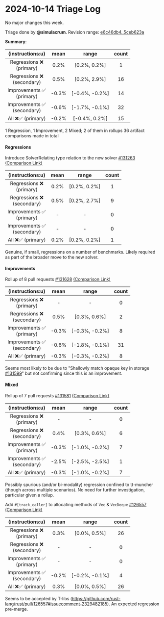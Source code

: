 # 2024-10-14 Triage Log

No major changes this week.

Triage done by **@simulacrum**.
Revision range: [e6c46db4..5ceb623a](https://perf.rust-lang.org/?start=e6c46db4e9fd11e3183c397a59d946731034ede6&end=5ceb623a4abd66e91e7959d25caaf0523f1a7f7c&absolute=false&stat=instructions%3Au)

**Summary**:

| (instructions:u)                   | mean  | range          | count |
|:----------------------------------:|:-----:|:--------------:|:-----:|
| Regressions ❌ <br /> (primary)    | 0.2%  | [0.2%, 0.2%]   | 1     |
| Regressions ❌ <br /> (secondary)  | 0.5%  | [0.2%, 2.9%]   | 16    |
| Improvements ✅ <br /> (primary)   | -0.3% | [-0.4%, -0.2%] | 14    |
| Improvements ✅ <br /> (secondary) | -0.6% | [-1.7%, -0.1%] | 32    |
| All ❌✅ (primary)                 | -0.2% | [-0.4%, 0.2%]  | 15    |


1 Regression, 1 Improvement, 2 Mixed; 2 of them in rollups
36 artifact comparisons made in total

#### Regressions

Introduce SolverRelating type relation to the new solver [#131263](https://github.com/rust-lang/rust/pull/131263) [(Comparison Link)](https://perf.rust-lang.org/compare.html?start=4cc494bbfe9911d24f3ee521f98d5c6bb7e3ffe8&end=8d94e06ec9758b5c03ea77bb5dab22a1a76bc261&stat=instructions:u)

| (instructions:u)                   | mean | range        | count |
|:----------------------------------:|:----:|:------------:|:-----:|
| Regressions ❌ <br /> (primary)    | 0.2% | [0.2%, 0.2%] | 1     |
| Regressions ❌ <br /> (secondary)  | 0.5% | [0.2%, 2.7%] | 9     |
| Improvements ✅ <br /> (primary)   | -    | -            | 0     |
| Improvements ✅ <br /> (secondary) | -    | -            | 0     |
| All ❌✅ (primary)                 | 0.2% | [0.2%, 0.2%] | 1     |

Genuine, if small, regressions on a number of benchmarks. Likely required as
part of the broader move to the new solver.

#### Improvements

Rollup of 8 pull requests [#131628](https://github.com/rust-lang/rust/pull/131628) [(Comparison Link)](https://perf.rust-lang.org/compare.html?start=6b9676b45431a1e531b9c5f7bd289fc36a312749&end=ef4e8259b5016d85e261587b605028b2ff06c13d&stat=instructions:u)

| (instructions:u)                   | mean  | range          | count |
|:----------------------------------:|:-----:|:--------------:|:-----:|
| Regressions ❌ <br /> (primary)    | -     | -              | 0     |
| Regressions ❌ <br /> (secondary)  | 0.5%  | [0.3%, 0.6%]   | 2     |
| Improvements ✅ <br /> (primary)   | -0.3% | [-0.3%, -0.2%] | 8     |
| Improvements ✅ <br /> (secondary) | -0.6% | [-1.8%, -0.1%] | 31    |
| All ❌✅ (primary)                 | -0.3% | [-0.3%, -0.2%] | 8     |

Seems most likely to be due to "Shallowly match opaque key in storage
[#131599](https://github.com/rust-lang/rust/pull/131599)" but not confirming
since this is an improvement.

#### Mixed

Rollup of 7 pull requests [#131581](https://github.com/rust-lang/rust/pull/131581) [(Comparison Link)](https://perf.rust-lang.org/compare.html?start=fb20e4d3b96d1de459d086980a8b99d5060ad9fe&end=8f8bee4f60d9d3769f75c70d558c27a95761c554&stat=instructions:u)

| (instructions:u)                   | mean  | range          | count |
|:----------------------------------:|:-----:|:--------------:|:-----:|
| Regressions ❌ <br /> (primary)    | -     | -              | 0     |
| Regressions ❌ <br /> (secondary)  | 0.4%  | [0.3%, 0.6%]   | 6     |
| Improvements ✅ <br /> (primary)   | -0.3% | [-1.0%, -0.2%] | 7     |
| Improvements ✅ <br /> (secondary) | -2.5% | [-2.5%, -2.5%] | 1     |
| All ❌✅ (primary)                 | -0.3% | [-1.0%, -0.2%] | 7     |

Possibly spurious (and/or bi-modality) regression confined to tt-muncher
(though across multiple scenarios). No need for further investigation,
particular given a rollup.

Add `#[track_caller]` to allocating methods of `Vec` & `VecDeque` [#126557](https://github.com/rust-lang/rust/pull/126557) [(Comparison Link)](https://perf.rust-lang.org/compare.html?start=5ceb623a4abd66e91e7959d25caaf0523f1a7f7c&end=f6648f252a05a0a46c865d7ec836b46290613bf9&stat=instructions:u)

| (instructions:u)                   | mean  | range          | count |
|:----------------------------------:|:-----:|:--------------:|:-----:|
| Regressions ❌ <br /> (primary)    | 0.3%  | [0.0%, 0.5%]   | 26    |
| Regressions ❌ <br /> (secondary)  | -     | -              | 0     |
| Improvements ✅ <br /> (primary)   | -     | -              | 0     |
| Improvements ✅ <br /> (secondary) | -0.2% | [-0.2%, -0.1%] | 4     |
| All ❌✅ (primary)                 | 0.3%  | [0.0%, 0.5%]   | 26    |

Seems to be accepted by T-libs
(https://github.com/rust-lang/rust/pull/126557#issuecomment-2329482185).
An expected regression pre-merge.
